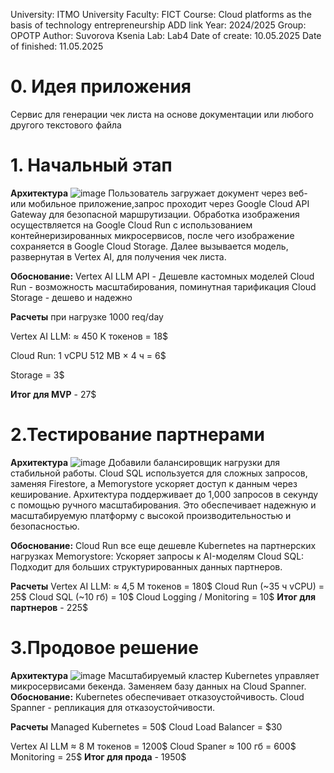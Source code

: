 University: ITMO University Faculty: FICT Course: Cloud platforms as the basis of technology entrepreneurship ADD link Year: 2024/2025 Group: OPOTP Author: Suvorova Ksenia Lab: Lab4 Date of create: 10.05.2025 Date of finished: 11.05.2025

# 0. Идея приложения
Сервис для генерации чек листа на основе документации или любого другого текстового файла
# 1. Начальный этап
**Архитектура**
![image](https://github.com/user-attachments/assets/c7cc72cf-1c6f-4f14-8e9c-3aa0959bea29)
Пользователь загружает документ через веб- или мобильное приложение,запрос проходит через Google Cloud API Gateway для безопасной маршрутизации. Обработка изображения осуществляется на Google Cloud Run с использованием контейнеризированных микросервисов, после чего изображение сохраняется в Google Cloud Storage. Далее вызывается модель, развернутая в Vertex AI, для получения чек листа.

**Обоснование:**
Vertex AI LLM API - Дешевле кастомных моделей
Cloud Run - возможность масштабирования, поминутная тарификация
Cloud Storage - дешево и надежно

**Расчеты**
при нагрузке 1000 req/day

Vertex AI LLM: ≈ 450 K токенов = 18$

Cloud Run: 1 vCPU 512 MB × 4 ч = 6$

Storage = 3$

**Итог для MVP** - 27$

# 2.Тестирование партнерами
**Архитектура**
![image](https://github.com/user-attachments/assets/0687beb0-6e09-4d57-b50e-3ca8ef325c46)
Добавили балансировщик нагрузки для стабильной работы. Cloud SQL используется для сложных запросов, заменяя Firestore, а Memorystore ускоряет доступ к данным через кеширование. Архитектура поддерживает до 1,000 запросов в секунду с помощью ручного масштабирования. Это обеспечивает надежную и масштабируемую платформу с высокой производительностью и безопасностью.

**Обоснование:**
Cloud Run все еще дешевле Kubernetes на партнерских нагрузках
Memorystore: Ускоряет запросы к AI-моделям
Cloud SQL: Подходит для больших структурированных данных партнеров.

**Расчеты**
Vertex AI LLM: ≈ 4,5 M токенов = 180$
Cloud Run (~35 ч vCPU) = 25$
Cloud SQL (~10 гб) = 10$
Cloud Logging / Monitoring = 10$
**Итог для партнеров** - 225$

# 3.Продовое решение
**Архитектура**
![image](https://github.com/user-attachments/assets/542bf074-9832-4509-8992-2b8f14bf340a)
Масштабируемый кластер Kubernetes управляет микросервисами бекенда. Заменяем базу данных на Cloud Spanner. 
**Обоснование:**
Kubernetes обеспечивает отказоустойчивость. Cloud Spanner - репликация для отказоустойчивости.

**Расчеты**
Managed Kubernetes = 50$
Cloud Load Balancer = $30

Vertex AI LLM ≈ 8 M токенов = 1200$
Cloud Spaner ≈ 100 гб = 600$
Monitoring = 25$
**Итог для прода** - 1950$
